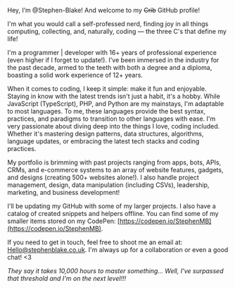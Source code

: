 Hey, I’m @Stephen-Blake! And welcome to my ~~Crib~~ GitHub profile!

I'm what you would call a self-professed nerd, finding joy in all things computing, collecting, and, naturally, coding — the three C's that define my life!

I'm a programmer | developer with 16+ years of professional experience (even higher if I forget to update!). I've been immersed in the industry for the past decade, armed to the teeth with both a degree and a diploma, boasting a solid work experience of 12+ years.

When it comes to coding, I keep it simple: make it fun and enjoyable. Staying in know with the latest trends isn't just a habit, it's a hobby. While JavaScript (TypeScript), PHP, and Python are my mainstays, I'm adaptable to most languages. To me, these languages provide the best syntax, practices, and paradigms to transition to other languages with ease.
I'm very passionate about diving deep into the things I love, coding included. Whether it's mastering design patterns, data structures, algorithms, language updates, or embracing the latest tech stacks and coding practices.

My portfolio is brimming with past projects ranging from apps, bots, APIs, CRMs, and e-commerce systems to an array of website features, gadgets, and designs (creating 500+ websites alone!). I also handle project management, design, data manipulation (including CSVs), leadership, marketing, and business development!

I'll be updating my GitHub with some of my larger projects. I also have a catalog of created snippets and helpers offline. You can find some of my smaller items stored on my CodePen: [https://codepen.io/StephenMB](https://codepen.io/StephenMB).

If you need to get in touch, feel free to shoot me an email at: Hello@stephenblake.co.uk. 
I'm always up for a collaboration or even a good chat! <3

*They say it takes 10,000 hours to master something... Well, I've surpassed that threshold and I'm on the next level!!!*
